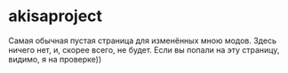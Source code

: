 # akisaproject
Самая обычная пустая страница для изменённых мною модов. Здесь ничего нет, и, скорее всего, не будет.
Если вы попали на эту страницу, видимо, я на проверке))
